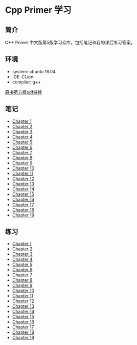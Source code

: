 # Cpp Primer 学习

## 简介
C++ Primer 中文版第5版学习仓库，包括笔记和我的课后练习答案。

## 环境
- system: ubuntu 16.04
- IDE: CLion
- compiler: g++

[原书第五版pdf链接](https://download.csdn.net/download/yjwffgip456/9448570)

## 笔记

- [Chapter 1](https://github.com/applenob/Cpp_Primer_Practice/tree/master/notes/ch1.md)
- [Chapter 2](https://github.com/applenob/Cpp_Primer_Practice/tree/master/notes/ch2.md)
- [Chapter 3](https://github.com/applenob/Cpp_Primer_Practice/tree/master/notes/ch3.md)
- [Chapter 4](https://github.com/applenob/Cpp_Primer_Practice/tree/master/notes/ch4.md)
- [Chapter 5](https://github.com/applenob/Cpp_Primer_Practice/tree/master/notes/ch5.md)
- [Chapter 6](https://github.com/applenob/Cpp_Primer_Practice/tree/master/notes/ch6.md)
- [Chapter 7](https://github.com/applenob/Cpp_Primer_Practice/tree/master/notes/ch7.md)
- [Chapter 8](https://github.com/applenob/Cpp_Primer_Practice/tree/master/notes/ch8.md)
- [Chapter 9](https://github.com/applenob/Cpp_Primer_Practice/tree/master/notes/ch9.md)
- [Chapter 10](https://github.com/applenob/Cpp_Primer_Practice/tree/master/notes/ch10.md)
- [Chapter 11](https://github.com/applenob/Cpp_Primer_Practice/tree/master/notes/ch11.md)
- [Chapter 12](https://github.com/applenob/Cpp_Primer_Practice/tree/master/notes/ch12.md)
- [Chapter 13](https://github.com/applenob/Cpp_Primer_Practice/tree/master/notes/ch13.md)
- [Chapter 14](https://github.com/applenob/Cpp_Primer_Practice/tree/master/notes/ch14.md)
- [Chapter 15](https://github.com/applenob/Cpp_Primer_Practice/tree/master/notes/ch15.md)
- [Chapter 16](https://github.com/applenob/Cpp_Primer_Practice/tree/master/notes/ch16.md)
- [Chapter 17](https://github.com/applenob/Cpp_Primer_Practice/tree/master/notes/ch17.md)
- [Chapter 18](https://github.com/applenob/Cpp_Primer_Practice/tree/master/notes/ch18.md)
- [Chapter 19](https://github.com/applenob/Cpp_Primer_Practice/tree/master/notes/ch19.md)

## 练习

- [Chapter 1](https://github.com/applenob/Cpp_Primer_Practice/tree/master/excersize/ch1.md)
- [Chapter 2](https://github.com/applenob/Cpp_Primer_Practice/tree/master/excersize/ch2.md)
- [Chapter 3](https://github.com/applenob/Cpp_Primer_Practice/tree/master/excersize/ch3.md)
- [Chapter 4](https://github.com/applenob/Cpp_Primer_Practice/tree/master/excersize/ch4.md)
- [Chapter 5](https://github.com/applenob/Cpp_Primer_Practice/tree/master/excersize/ch5.md)
- [Chapter 6](https://github.com/applenob/Cpp_Primer_Practice/tree/master/excersize/ch6.md)
- [Chapter 7](https://github.com/applenob/Cpp_Primer_Practice/tree/master/excersize/ch7.md)
- [Chapter 8](https://github.com/applenob/Cpp_Primer_Practice/tree/master/excersize/ch8.md)
- [Chapter 9](https://github.com/applenob/Cpp_Primer_Practice/tree/master/excersize/ch9.md)
- [Chapter 10](https://github.com/applenob/Cpp_Primer_Practice/tree/master/excersize/ch10.md)
- [Chapter 11](https://github.com/applenob/Cpp_Primer_Practice/tree/master/excersize/ch11.md)
- [Chapter 12](https://github.com/applenob/Cpp_Primer_Practice/tree/master/excersize/ch12.md)
- [Chapter 13](https://github.com/applenob/Cpp_Primer_Practice/tree/master/excersize/ch13.md)
- [Chapter 14](https://github.com/applenob/Cpp_Primer_Practice/tree/master/excersize/ch14.md)
- [Chapter 15](https://github.com/applenob/Cpp_Primer_Practice/tree/master/excersize/ch15.md)
- [Chapter 16](https://github.com/applenob/Cpp_Primer_Practice/tree/master/excersize/ch16.md)
- [Chapter 17](https://github.com/applenob/Cpp_Primer_Practice/tree/master/excersize/ch17.md)
- [Chapter 18](https://github.com/applenob/Cpp_Primer_Practice/tree/master/excersize/ch18.md)
- [Chapter 19](https://github.com/applenob/Cpp_Primer_Practice/tree/master/excersize/ch19.md)
